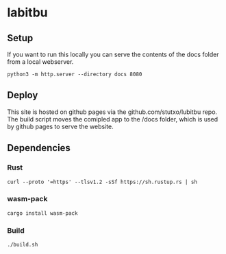 # labitbu

## Setup

If you want to run this locally you can serve the contents of the docs folder from a local webserver.

```
python3 -m http.server --directory docs 8080
```

## Deploy

This site is hosted on github pages via the github.com/stutxo/lubitbu repo. The build script moves the comipled app to the /docs folder, which is used by github pages to serve the website.

## Dependencies 

### Rust
```
curl --proto '=https' --tlsv1.2 -sSf https://sh.rustup.rs | sh
```

### wasm-pack
```
cargo install wasm-pack
```

### Build
```
./build.sh
```